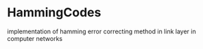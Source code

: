 # HammingCodes
implementation of hamming error correcting method in link layer in computer networks
